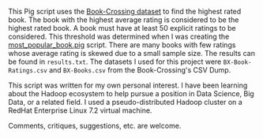 This Pig script uses the [Book-Crossing dataset](http://www2.informatik.uni-freiburg.de/~cziegler/BX/) to find the highest rated book. The book with the highest average rating is considered to be the highest rated book. A book must have at least 50 explicit ratings to be considered. This threshold was determined when I was creating the [most_popular_book.pig](https://github.com/keving90/Most_Popular_Book_Pig) script. There are many books with few ratings whose average rating is skewed due to a small sample size. The results can be found in `results.txt`. The datasets I used for this project were `BX-Book-Ratings.csv` and `BX-Books.csv` from the Book-Crossing's CSV Dump.

This script was written for my own personal interest. I have been learning about the Hadoop ecosystem to help pursue a position in 
Data Science, Big Data, or a related field. I used a pseudo-distributed Hadoop cluster on a RedHat Enterprise Linux 7.2 virtual machine.

Comments, critiques, suggestions, etc. are welcome.
